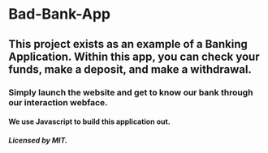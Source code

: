 # Bad-Bank-App
## This project exists as an example of a Banking Application. Within this app, you can check your funds, make a deposit, and make a withdrawal.
### Simply launch the website and get to know our bank through our interaction webface.
#### We use Javascript to build this application out.
##### Licensed by MIT. 
